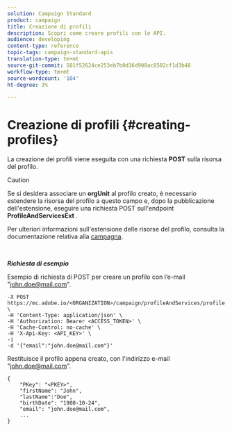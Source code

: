 ```yaml
---
solution: Campaign Standard
product: campaign
title: Creazione di profili
description: Scopri come creare profili con le API.
audience: developing
content-type: reference
topic-tags: campaign-standard-apis
translation-type: tm+mt
source-git-commit: 501f52624ce253eb7b0d36d908ac8502cf1d3b48
workflow-type: tm+mt
source-wordcount: '104'
ht-degree: 3%

---
```



# Creazione di profili {#creating-profiles}

La creazione dei profili viene eseguita con una richiesta **POST** sulla risorsa del profilo.

>[!CAUTION]
>
>Se si desidera associare un <b>orgUnit</b> al profilo creato, è necessario estendere la risorsa del profilo a questo campo e, dopo la pubblicazione dell&#39;estensione, eseguire una richiesta POST sull&#39;endpoint <b>ProfileAndServicesExt</b> .
>
>Per ulteriori informazioni sull&#39;estensione delle risorse del profilo, consulta la documentazione relativa alla <a href="https://helpx.adobe.com/campaign/standard/administration/using/organizational-units.html#partitioning-profiles">campagna</a>.

<br/>

***Richiesta di esempio***

Esempio di richiesta di POST per creare un profilo con l’e-mail &quot;john.doe@mail.com&quot;.

```
-X POST https://mc.adobe.io/<ORGANIZATION>/campaign/profileAndServices/profile \
-H 'Content-Type: application/json' \
-H 'Authorization: Bearer <ACCESS_TOKEN>' \
-H 'Cache-Control: no-cache' \
-H 'X-Api-Key: <API_KEY>' \
-i
-d '{"email":"john.doe@mail.com"}'
```

Restituisce il profilo appena creato, con l&#39;indirizzo e-mail &quot;john.doe@mail.com&quot;.

```
{
    "PKey": "<PKEY>",
    "firstName": "John",
    "lastName":"Doe",
    "birthDate": "1980-10-24",
    "email": "john.doe@mail.com",
    ...
}
```
